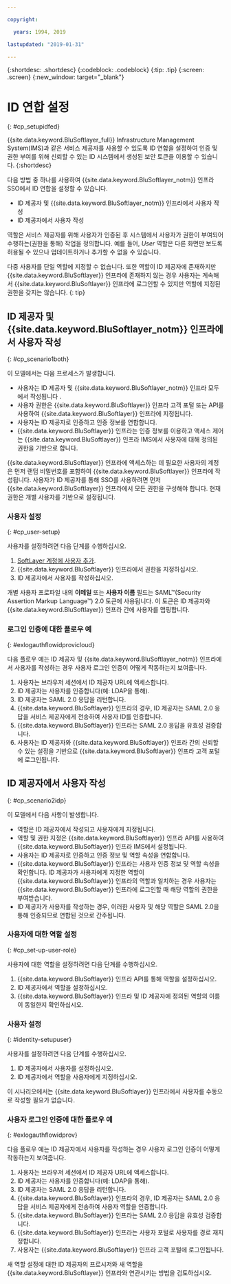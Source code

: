 ```yaml
---

copyright:

  years: 1994, 2019

lastupdated: "2019-01-31"

---
```


{:shortdesc: .shortdesc}
{:codeblock: .codeblock}
{:tip: .tip}
{:screen: .screen}
{:new_window: target="_blank"}

# ID 연합 설정
{: #cp_setupidfed}

{{site.data.keyword.BluSoftlayer_full}} Infrastructure Management System(IMS)과 같은 서비스 제공자를 사용할 수 있도록 ID 연합을 설정하여 인증 및 권한 부여를 위해 신뢰할 수 있는 ID 시스템에서 생성된 보안 토큰을 이용할 수 있습니다.
{:shortdesc}

다음 방법 중 하나를 사용하여 {{site.data.keyword.BluSoftlayer_notm}} 인프라 SSO에서 ID 연합을 설정할 수 있습니다.
* ID 제공자 및 {{site.data.keyword.BluSoftlayer_notm}} 인프라에서 사용자 작성
* ID 제공자에서 사용자 작성

역할은 서비스 제공자를 위해 사용자가 인증된 후 시스템에서 사용자가 권한이 부여되어 수행하는(권한을 통해) 작업을 정의합니다. 예를 들어, *User* 역할은 다른 화면만 보도록 허용될 수 있으나 업데이트하거나 추가할 수 없을 수 있습니다.

다중 사용자를 단일 역할에 지정할 수 없습니다. 또한 역할이 ID 제공자에 존재하지만 {{site.data.keyword.BluSoftlayer}} 인프라에 존재하지 않는 경우 사용자는 계속해서 {{site.data.keyword.BluSoftlayer}} 인프라에 로그인할 수 있지만 역할에 지정된 권한을 갖지는 않습니다.
{: tip}


## ID 제공자 및 {{site.data.keyword.BluSoftlayer_notm}} 인프라에서 사용자 작성
{: #cp_scenario1both}

이 모델에서는 다음 프로세스가 발생합니다.
* 사용자는 ID 제공자 및 {{site.data.keyword.BluSoftlayer_notm}} 인프라 모두에서 작성됩니다 .
* 사용자 권한은 {{site.data.keyword.BluSoftlayer}} 인프라 고객 포털 또는 API를 사용하여 {{site.data.keyword.BluSoftlayer}} 인프라에 지정됩니다.
* 사용자는 ID 제공자로 인증하고 인증 정보를 연합합니다.
* {{site.data.keyword.BluSoftlayer}} 인프라는 인증 정보를 이용하고 액세스 제어는 {{site.data.keyword.BluSoftlayer}} 인프라 IMS에서 사용자에 대해 정의된 권한을 기반으로 합니다.

{{site.data.keyword.BluSoftlayer}} 인프라에 액세스하는 데 필요한 사용자의 계정은 먼저 랜덤 비밀번호를 포함하여
{{site.data.keyword.BluSoftlayer}} 인프라에 작성됩니다. 사용자가 ID 제공자를 통해 SSO를 사용하려면 먼저 {{site.data.keyword.BluSoftlayer}} 인프라에서 모든 권한을 구성해야 합니다. 현재 권한은 개별 사용자를 기반으로 설정됩니다.

### 사용자 설정
{: #cp_user-setup}

사용자를 설정하려면 다음 단계를 수행하십시오.

1. [SoftLayer 계정에 사용자 추가](/docs/customer-portal?topic=customer-portal-customerportal_addusertocpacct#customerportal_addusertocpacct).
2. {{site.data.keyword.BluSoftlayer}} 인프라에서 권한을 지정하십시오.
3. ID 제공자에서 사용자를 작성하십시오.

개별 사용자 프로파일 내의 **이메일** 또는 **사용자 이름** 필드는 SAML&trade;(Security Assertion Markup Language&trade;) 2.0 토큰에 사용됩니다. 이 토큰은 ID 제공자와 {{site.data.keyword.BluSoftlayer}} 인프라 간에 사용자를 맵핑합니다.

### 로그인 인증에 대한 플로우 예
{: #exlogauthflowidprovicloud}

다음 플로우 예는 ID 제공자 및 {{site.data.keyword.BluSoftlayer_notm}} 인프라에서 사용자를 작성하는 경우 사용자 로그인 인증이 어떻게 작동하는지 보여줍니다.
1. 사용자는 브라우저 세션에서 ID 제공자 URL에 액세스합니다.
2. ID 제공자는 사용자를 인증합니다(예: LDAP을 통해).
3. ID 제공자는 SAML 2.0 응답을 리턴합니다.
4. {{site.data.keyword.BluSoftlayer}} 인프라의 경우, ID 제공자는 SAML 2.0 응답을 서비스 제공자에게 전송하여 사용자 ID를 인증합니다.
5. {{site.data.keyword.BluSoftlayer}} 인프라는 SAML 2.0 응답을 유효성 검증합니다.
6. 사용자는 ID 제공자와 {{site.data.keyword.BluSoftlayer}} 인프라 간의 신뢰할 수 있는 설정을 기반으로 {{site.data.keyword.BluSoftlayer}} 인프라 고객 포털에 로그인됩니다.


## ID 제공자에서 사용자 작성
{: #cp_scenario2idp}

이 모델에서 다음 사항이 발생합니다.
* 역할은 ID 제공자에서 작성되고 사용자에게 지정됩니다.
* 역할 및 권한 지정은 {{site.data.keyword.BluSoftlayer}} 인프라 API를 사용하여 {{site.data.keyword.BluSoftlayer}} 인프라 IMS에서 설정됩니다.
* 사용자는 ID 제공자로 인증하고 인증 정보 및 역할 속성을 연합합니다.
* {{site.data.keyword.BluSoftlayer}} 인프라는 사용자 인증 정보 및 역할 속성을 확인합니다. ID 제공자가 사용자에게 지정한 역할이 {{site.data.keyword.BluSoftlayer}} 인프라의 역할과 일치하는 경우 사용자는 {{site.data.keyword.BluSoftlayer}} 인프라에 로그인할 때 해당 역할의 권한을 부여받습니다.
* ID 제공자가 사용자를 작성하는 경우, 이러한 사용자 및 해당 역할은 SAML 2.0을 통해 인증되므로 연합된 것으로 간주됩니다.

### 사용자에 대한 역할 설정
{: #cp_set-up-user-role}

사용자에 대한 역할을 설정하려면 다음 단계를 수행하십시오.

1. {{site.data.keyword.BluSoftlayer}} 인프라 API를 통해 역할을 설정하십시오.
2. ID 제공자에서 역할을 설정하십시오.
3. {{site.data.keyword.BluSoftlayer}} 인프라 및 ID 제공자에 정의된 역할의 이름이 동일한지 확인하십시오.

### 사용자 설정
{: #identity-setupuser}

사용자를 설정하려면 다음 단계를 수행하십시오.

1. ID 제공자에서 사용자를 설정하십시오.
2. ID 제공자에서 역할을 사용자에게 지정하십시오.

이 시나리오에서는 {{site.data.keyword.BluSoftlayer}} 인프라에서 사용자를 수동으로 작성할 필요가 없습니다.

### 사용자 로그인 인증에 대한 플로우 예
{: #exlogauthflowidprov}

다음 플로우 예는 ID 제공자에서 사용자를 작성하는 경우 사용자 로그인 인증이 어떻게 작동하는지 보여줍니다.
1. 사용자는 브라우저 세션에서 ID 제공자 URL에 액세스합니다.
2. ID 제공자는 사용자를 인증합니다(예: LDAP을 통해).
3. ID 제공자는 SAML 2.0 응답을 리턴합니다.
4. {{site.data.keyword.BluSoftlayer}} 인프라의 경우, ID 제공자는 SAML 2.0 응답을 서비스 제공자에게 전송하여 사용자 역할을 인증합니다.
5. {{site.data.keyword.BluSoftlayer}} 인프라는 SAML 2.0 응답을 유효성 검증합니다.
6. {{site.data.keyword.BluSoftlayer}} 인프라는 사용자 포털로 사용자를 경로 재지정합니다.
7. 사용자는 {{site.data.keyword.BluSoftlayer}} 인프라 고객 포털에 로그인됩니다.

새 역할 설정에 대한 ID 제공자의 프로시저와 새 역할을 {{site.data.keyword.BluSoftlayer}} 인프라와 연관시키는 방법을 검토하십시오.
